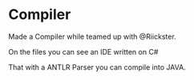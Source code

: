 # Compiler
Made a Compiler while teamed up with @Riickster.

On the files you can see an IDE written on C#

That with a ANTLR Parser you can compile into JAVA.
